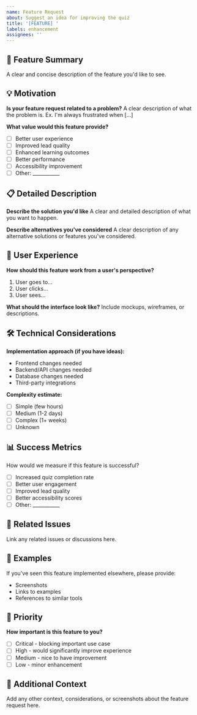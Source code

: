 ```yaml
---
name: Feature Request
about: Suggest an idea for improving the quiz
title: '[FEATURE] '
labels: enhancement
assignees: ''
---
```


## 🚀 Feature Summary

A clear and concise description of the feature you'd like to see.

## 💡 Motivation

**Is your feature request related to a problem?**
A clear description of what the problem is. Ex. I'm always frustrated when [...]

**What value would this feature provide?**
- [ ] Better user experience
- [ ] Improved lead quality
- [ ] Enhanced learning outcomes
- [ ] Better performance
- [ ] Accessibility improvement
- [ ] Other: ___________

## 📋 Detailed Description

**Describe the solution you'd like**
A clear and detailed description of what you want to happen.

**Describe alternatives you've considered**
A clear description of any alternative solutions or features you've considered.

## 🎨 User Experience

**How should this feature work from a user's perspective?**

1. User goes to...
2. User clicks...
3. User sees...

**What should the interface look like?**
Include mockups, wireframes, or descriptions.

## 🛠️ Technical Considerations

**Implementation approach (if you have ideas):**
- Frontend changes needed
- Backend/API changes needed
- Database changes needed
- Third-party integrations

**Complexity estimate:**
- [ ] Simple (few hours)
- [ ] Medium (1-2 days)
- [ ] Complex (1+ weeks)
- [ ] Unknown

## 📊 Success Metrics

How would we measure if this feature is successful?
- [ ] Increased quiz completion rate
- [ ] Better user engagement
- [ ] Improved lead quality
- [ ] Better accessibility scores
- [ ] Other: ___________

## 🔗 Related Issues

Link any related issues or discussions here.

## 📸 Examples

If you've seen this feature implemented elsewhere, please provide:
- Screenshots
- Links to examples
- References to similar tools

## 🎯 Priority

**How important is this feature to you?**
- [ ] Critical - blocking important use case
- [ ] High - would significantly improve experience
- [ ] Medium - nice to have improvement
- [ ] Low - minor enhancement

## 📝 Additional Context

Add any other context, considerations, or screenshots about the feature request here.